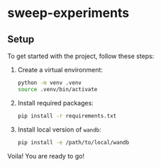 # sweep-experiments

## Setup

To get started with the project, follow these steps:

1. Create a virtual environment:
    ```bash
    python -m venv .venv
    source .venv/bin/activate
    ```

2. Install required packages:
    ```bash
    pip install -r requirements.txt
    ```

3. Install local version of `wandb`:
    ```bash
    pip install -e /path/to/local/wandb
    ```

Voila! You are ready to go!